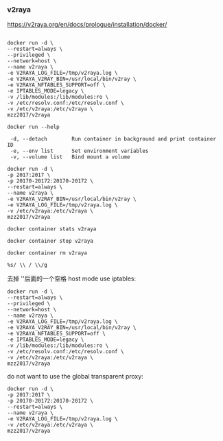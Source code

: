 
### v2raya

https://v2raya.org/en/docs/prologue/installation/docker/

```

docker run -d \
--restart=always \
--privileged \
--network=host \
--name v2raya \
-e V2RAYA_LOG_FILE=/tmp/v2raya.log \
-e V2RAYA_V2RAY_BIN=/usr/local/bin/v2ray \
-e V2RAYA_NFTABLES_SUPPORT=off \
-e IPTABLES_MODE=legacy \
-v /lib/modules:/lib/modules:ro \
-v /etc/resolv.conf:/etc/resolv.conf \
-v /etc/v2raya:/etc/v2raya \
mzz2017/v2raya
```

```
docker run --help
```
	 -d, --detach        Run container in background and print container ID
	 -e, --env list      Set environment variables
	 -v, --volume list   Bind mount a volume


```
docker run -d \
-p 2017:2017 \
-p 20170-20172:20170-20172 \
--restart=always \
--name v2raya \
-e V2RAYA_V2RAY_BIN=/usr/local/bin/v2ray \
-e V2RAYA_LOG_FILE=/tmp/v2raya.log \
-v /etc/v2raya:/etc/v2raya \
mzz2017/v2raya
```

```
docker container stats v2raya
```
```
docker container stop v2raya 
```
```
docker container rm v2raya
```

```
%s/ \\ / \\/g
```
去掉 '\'后面的一个空格
host mode use iptables:
```
docker run -d \
--restart=always \
--privileged \
--network=host \
--name v2raya \
-e V2RAYA_LOG_FILE=/tmp/v2raya.log \
-e V2RAYA_V2RAY_BIN=/usr/local/bin/v2ray \
-e V2RAYA_NFTABLES_SUPPORT=off \
-e IPTABLES_MODE=legacy \
-v /lib/modules:/lib/modules:ro \
-v /etc/resolv.conf:/etc/resolv.conf \
-v /etc/v2raya:/etc/v2raya \
mzz2017/v2raya
```

do not want to use the global transparent proxy:
```
docker run -d \
-p 2017:2017 \
-p 20170-20172:20170-20172 \
--restart=always \
--name v2raya \
-e V2RAYA_LOG_FILE=/tmp/v2raya.log \
-v /etc/v2raya:/etc/v2raya \
mzz2017/v2raya
```